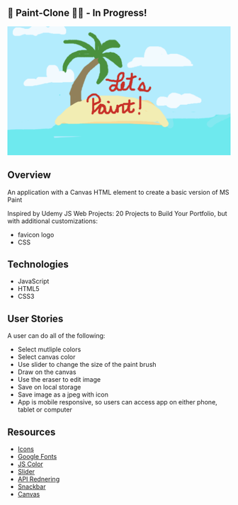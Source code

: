 ## 🎨 Paint-Clone 👩‍🎨 - In Progress!
![](pic1.JPG)


## Overview
An application with a Canvas HTML element to create a basic version of MS Paint

Inspired by Udemy JS Web Projects: 20 Projects to Build Your Portfolio, but with additional customizations:
- favicon logo
- CSS


## Technologies 
- JavaScript
- HTML5
- CSS3


## User Stories
A user can do all of the following: 
- Select mutliple colors
- Select canvas color
- Use slider to change the size of the paint brush
- Draw on the canvas
- Use the eraser to edit image
- Save on local storage
- Save image as a jpeg with icon 
- App is mobile responsive, so users can access app on either phone, tablet or computer





## Resources
- [Icons](https://icon-icons.com/)
- [Google Fonts](https://fonts.google.com/)
- [JS Color](https://jscolor.com/)
- [Slider](https://www.w3schools.com/howto/howto_js_rangeslider.asp)
- [API Rednering](https://developer.mozilla.org/en-US/docs/Web/API/CanvasRenderingContext2D)
- [Snackbar](https://www.geeksforgeeks.org/how-to-create-a-snackbar-using-hmtl-css-javascript/) 
- [Canvas](https://developer.mozilla.org/en-US/docs/Web/API/Canvas_API/Tutorial) 
